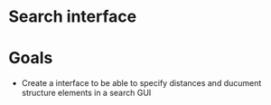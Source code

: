 Search interface
================

# Goals

* Create a interface to be able to specify distances and ducument structure elements in a search GUI